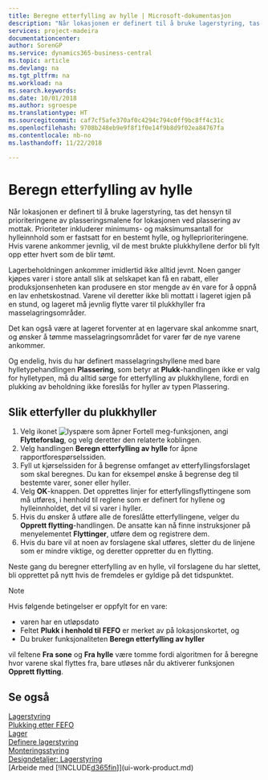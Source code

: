 ```yaml
---
title: Beregne etterfylling av hylle | Microsoft-dokumentasjon
description: "Når lokasjonen er definert til å bruke lagerstyring, tas det hensyn til prioriteringene av plasseringsmalene for lokasjonen ved plassering av mottak."
services: project-madeira
documentationcenter: 
author: SorenGP
ms.service: dynamics365-business-central
ms.topic: article
ms.devlang: na
ms.tgt_pltfrm: na
ms.workload: na
ms.search.keywords: 
ms.date: 10/01/2018
ms.author: sgroespe
ms.translationtype: HT
ms.sourcegitcommit: caf7cf5afe370af0c4294c794c0ff9bc8ff4c31c
ms.openlocfilehash: 9708b248eb9e9f8f1f0e14f9b8d9f02ea84767fa
ms.contentlocale: nb-no
ms.lasthandoff: 11/22/2018

---
```

# <a name="calculate-bin-replenishment"></a>Beregn etterfylling av hylle
Når lokasjonen er definert til å bruke lagerstyring, tas det hensyn til prioriteringene av plasseringsmalene for lokasjonen ved plassering av mottak. Prioriteter inkluderer minimums- og maksimumsantall for hylleinnhold som er fastsatt for en bestemt hylle, og hylleprioriteringene. Hvis varene ankommer jevnlig, vil de mest brukte plukkhyllene derfor bli fylt opp etter hvert som de blir tømt.  

Lagerbeholdningen ankommer imidlertid ikke alltid jevnt. Noen ganger kjøpes varer i store antall slik at selskapet kan få en rabatt, eller produksjonsenheten kan produsere en stor mengde av én vare for å oppnå en lav enhetskostnad. Varene vil deretter ikke bli mottatt i lageret igjen på en stund, og lageret må jevnlig flytte varer til plukkhyller fra masselagringsområder.  

Det kan også være at lageret forventer at en lagervare skal ankomme snart, og ønsker å tømme masselagringsområdet for varer før de nye varene ankommer.  

Og endelig, hvis du har definert masselagringshyllene med bare hylletypehandlingen **Plassering**, som betyr at **Plukk**-handlingen ikke er valg for hylletypen, må du alltid sørge for etterfylling av plukkhyllene, fordi en plukking av beholdning ikke foreslås for hyller av typen Plassering.  

## <a name="to-replenish-pick-bins"></a>Slik etterfyller du plukkhyller  
1.  Velg ikonet ![lyspære som åpner Fortell meg-funksjonen](media/ui-search/search_small.png "Fortell hva du vil gjøre"), angi **Flytteforslag**, og velg deretter den relaterte koblingen.  
2.  Velg handlingen **Beregn etterfylling av hylle** for åpne rapportforespørselssiden.  
3.  Fyll ut kjørselssiden for å begrense omfanget av etterfyllingsforslaget som skal beregnes. Du kan for eksempel ønske å begrense deg til bestemte varer, soner eller hyller.  
4.  Velg **OK**-knappen. Det opprettes linjer for etterfyllingsflyttingene som må utføres, i henhold til reglene som er definert for hyllene og hylleinnholdet, det vil si varer i hyller.  
5.  Hvis du ønsker å utføre alle de foreslåtte etterfyllingene, velger du **Opprett flytting**-handlingen. De ansatte kan nå finne instruksjoner på menyelementet **Flyttinger**, utføre dem og registrere dem.  
6.  Hvis du bare vil at noen av forslagene skal utføres, sletter du de linjene som er mindre viktige, og deretter oppretter du en flytting.  

Neste gang du beregner etterfylling av en hylle, vil forslagene du har slettet, bli opprettet på nytt hvis de fremdeles er gyldige på det tidspunktet.  

> [!NOTE]  
>  Hvis følgende betingelser er oppfylt for en vare:  
>   
>  -   varen har en utløpsdato  
> -   Feltet **Plukk i henhold til FEFO** er merket av på lokasjonskortet, og  
> -   Du bruker funksjonaliteten **Beregn etterfylling av hyller**  
>   
>  vil feltene **Fra sone** og **Fra hylle** være tomme fordi algoritmen for å beregne hvor varene skal flyttes fra, bare utløses når du aktiverer funksjonen **Opprett flytting**.  

## <a name="see-also"></a>Se også  
[Lagerstyring](warehouse-manage-warehouse.md)  
[Plukking etter FEFO](warehouse-picking-by-fefo.md)  
[Lager](inventory-manage-inventory.md)  
[Definere lagerstyring](warehouse-setup-warehouse.md)     
[Monteringsstyring](assembly-assemble-items.md)    
[Designdetaljer: Lagerstyring](design-details-warehouse-management.md)  
[Arbeide med [!INCLUDE[d365fin](includes/d365fin_md.md)]](ui-work-product.md)

